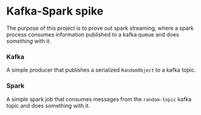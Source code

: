 # Kafka-Spark spike
The purpose of this project is to prove out spark streaming, where a spark process consumes information published
to a kafka queue and does _something_ with it.

### Kafka
A simple producer that publishes a serialized <code>RandomObject</code> to a kafka topic.


### Spark
A simple spark job that consumes messages from the <code>random-topic</code> kafka topic and does something with it.
